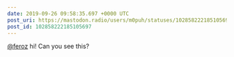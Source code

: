 ```yaml
---
date: 2019-09-26 09:58:35.697 +0000 UTC
post_uri: https://mastodon.radio/users/m0puh/statuses/102858222185105697
post_id: 102858222185105697
---
```

[@feroz](https://mastodon.jes.xxx/@feroz) hi! Can you see this?


